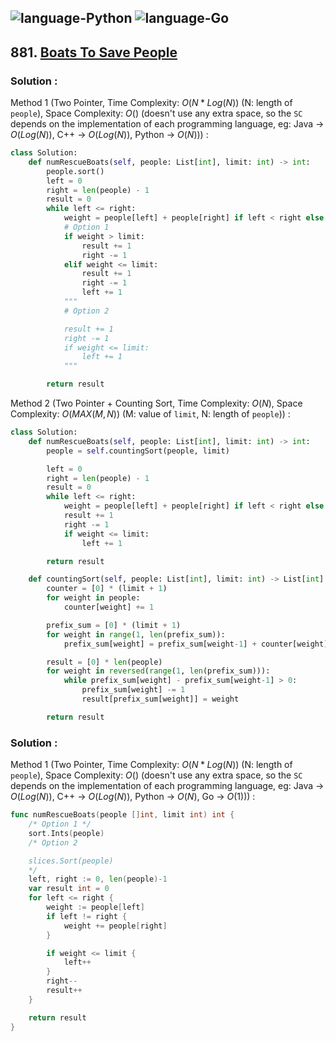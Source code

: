 ![language-Python](https://img.shields.io/badge/Python-ffd43b?style=for-the-badge&logo=PYTHON)
![language-Go](https://img.shields.io/badge/Go-00add8?style=for-the-badge&logo=GO&logoColor=white)
---

## 881. [Boats To Save People](https://leetcode.com/problems/boats-to-save-people)

### Solution :

Method 1 (Two Pointer, Time Complexity: $O(N*Log(N))$ (N: length of `people`), Space Complexity: $O()$ (doesn't use any extra space, so the `SC` depends on the implementation of each programming language, eg: Java -> $O(Log(N))$, C++ -> $O(Log(N))$, Python -> $O(N)$)) :
```python
class Solution:
    def numRescueBoats(self, people: List[int], limit: int) -> int:
        people.sort()
        left = 0
        right = len(people) - 1
        result = 0
        while left <= right:
            weight = people[left] + people[right] if left < right else people[left]
            # Option 1
            if weight > limit:
                result += 1
                right -= 1
            elif weight <= limit:
                result += 1
                right -= 1
                left += 1
            """
            # Option 2

            result += 1
            right -= 1
            if weight <= limit:
                left += 1
            """

        return result
```

Method 2 (Two Pointer + Counting Sort, Time Complexity: $O(N)$, Space Complexity: $O(MAX(M, N))$ (M: value of `limit`, N: length of `people`)) :
```python
class Solution:
    def numRescueBoats(self, people: List[int], limit: int) -> int:
        people = self.countingSort(people, limit)

        left = 0
        right = len(people) - 1
        result = 0
        while left <= right:
            weight = people[left] + people[right] if left < right else people[left]
            result += 1
            right -= 1
            if weight <= limit:
                left += 1

        return result

    def countingSort(self, people: List[int], limit: int) -> List[int]:
        counter = [0] * (limit + 1)
        for weight in people:
            counter[weight] += 1

        prefix_sum = [0] * (limit + 1)
        for weight in range(1, len(prefix_sum)):
            prefix_sum[weight] = prefix_sum[weight-1] + counter[weight]

        result = [0] * len(people)
        for weight in reversed(range(1, len(prefix_sum))):
            while prefix_sum[weight] - prefix_sum[weight-1] > 0:
                prefix_sum[weight] -= 1
                result[prefix_sum[weight]] = weight

        return result
```

### Solution :

Method 1 (Two Pointer, Time Complexity: $O(N*Log(N))$ (N: length of `people`), Space Complexity: $O()$ (doesn't use any extra space, so the `SC` depends on the implementation of each programming language, eg: Java -> $O(Log(N))$, C++ -> $O(Log(N))$, Python -> $O(N)$, Go -> $O(1)$)) :
```go
func numRescueBoats(people []int, limit int) int {
    /* Option 1 */
    sort.Ints(people)
    /* Option 2

    slices.Sort(people)
    */
    left, right := 0, len(people)-1
    var result int = 0
    for left <= right {
        weight := people[left]
        if left != right {
            weight += people[right]
        }

        if weight <= limit {
            left++
        }
        right--
        result++
    }

    return result
}
```
